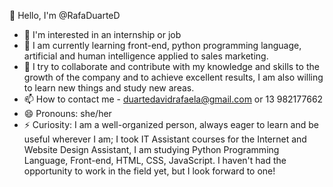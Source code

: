 👋 Hello, I'm @RafaDuarteD
- 👀 I'm interested in an internship or job
- 🌱 I am currently learning front-end, python programming language, artificial and human intelligence applied to sales marketing.
- 💞️ I try to collaborate and contribute with my knowledge and skills to the growth of the company and to achieve excellent results, I am also willing to learn new things and study new areas.
- 📫 How to contact me - duartedavidrafaela@gmail.com or 13 982177662
- 😄 Pronouns: she/her
- ⚡ Curiosity: I am a well-organized person, always eager to learn and be useful wherever I am; I took IT Assistant courses for the Internet and Website Design Assistant, I am studying Python Programming Language, Front-end, HTML, CSS, JavaScript. I haven't had the opportunity to work in the field yet, but I look forward to one!

<!---
RafaDuarteD/RafaDuarteD is a ✨ special ✨ repository because its `README.md` (this file) appears on your GitHub profile.
You can click the Preview link to take a look at your changes.
--->
